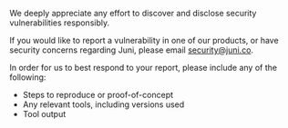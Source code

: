 We deeply appreciate any effort to discover and disclose security vulnerabilities responsibly.

If you would like to report a vulnerability in one of our products, or have security concerns regarding Juni, please email security@juni.co.

In order for us to best respond to your report, please include any of the following:
* Steps to reproduce or proof-of-concept
* Any relevant tools, including versions used
* Tool output
